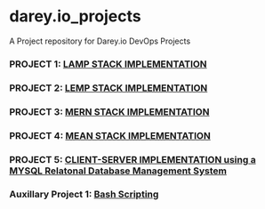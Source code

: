 # darey.io_projects

A Project repository for Darey.io DevOps Projects

### PROJECT 1: [LAMP STACK IMPLEMENTATION](https://github.com/demola07/darey.io_projects/blob/main/project1.md)

### PROJECT 2: [LEMP STACK IMPLEMENTATION](https://github.com/demola07/darey.io_projects/blob/main/project2.md)

### PROJECT 3: [MERN STACK IMPLEMENTATION](https://github.com/demola07/darey.io_projects/blob/main/project3.md)

### PROJECT 4: [MEAN STACK IMPLEMENTATION](https://github.com/demola07/darey.io_projects/blob/main/project4.md)

### PROJECT 5: [CLIENT-SERVER IMPLEMENTATION using a MYSQL Relatonal Database Management System](https://github.com/demola07/darey.io_projects/blob/main/project5.md)

### Auxillary Project 1: [Bash Scripting](https://github.com/demola07/darey.io_projects/blob/main/aux_project1.md)
